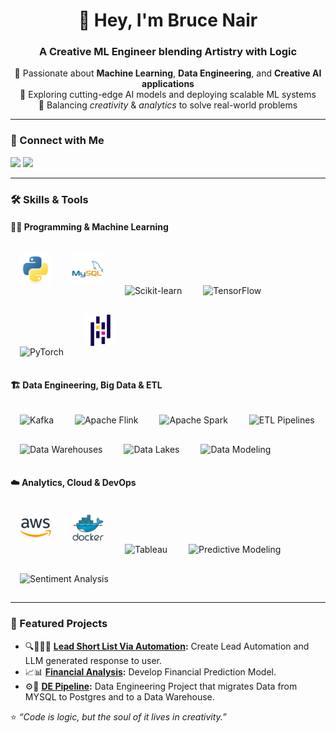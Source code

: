 <h1 align="center">👋 Hey, I'm Bruce Nair </h1>
<h3 align="center">A Creative ML Engineer blending Artistry with Logic</h3>

<p align="center">
    🌱 Passionate about <b>Machine Learning</b>, <b>Data Engineering</b>, and <b>Creative AI applications</b> <br/>
    🚀 Exploring cutting-edge AI models and deploying scalable ML systems <br/>
    🎨 Balancing <i>creativity</i> & <i>analytics</i> to solve real-world problems
</p>

---

### 🔗 Connect with Me
<p align="left">
<a href="https://www.linkedin.com/in/bruce-n-b61b71146/" target="_blank"><img src="https://img.shields.io/badge/LinkedIn-%230077B5.svg?&style=for-the-badge&logo=linkedin&logoColor=white" /></a>
<a href="mailto:nair.ratish70@gmail.com" target="_blank"><img src="https://img.shields.io/badge/Gmail-D14836?style=for-the-badge&logo=gmail&logoColor=white" /></a>
</p>

---

### 🛠️ Skills & Tools

#### 👨‍💻 Programming & Machine Learning
<p align="left">
  <img src="https://raw.githubusercontent.com/devicons/devicon/master/icons/python/python-original.svg" alt="Python" width="50" height="50" style="margin: 15px;"/>
  <img src="https://raw.githubusercontent.com/devicons/devicon/master/icons/mysql/mysql-original-wordmark.svg" alt="MySQL" width="50" height="50" style="margin: 15px;"/>
  <img src="https://upload.wikimedia.org/wikipedia/commons/0/05/Scikit_learn_logo_small.svg" alt="Scikit-learn" width="50" height="50" style="margin: 15px;"/>
  <img src="https://www.vectorlogo.zone/logos/tensorflow/tensorflow-icon.svg" alt="TensorFlow" width="50" height="50" style="margin: 15px;"/>
  <img src="https://www.vectorlogo.zone/logos/pytorch/pytorch-icon.svg" alt="PyTorch" width="50" height="50" style="margin: 15px;"/>
  <img src="https://raw.githubusercontent.com/devicons/devicon/master/icons/pandas/pandas-original.svg" alt="Pandas" width="50" height="50" style="margin: 15px;"/>
</p>

#### 🏗️ Data Engineering, Big Data & ETL
<p align="left">
  <img src="https://www.vectorlogo.zone/logos/apache_kafka/apache_kafka-icon.svg" alt="Kafka" width="50" height="50" style="margin: 15px;"/>
  <img src="https://flink.apache.org/img/flink-header-logo.svg" alt="Apache Flink" width="50" height="50" style="margin: 15px;"/>
  <img src="https://spark.apache.org/images/spark-logo-trademark.png" alt="Apache Spark" width="50" height="50" style="margin: 15px;"/>
  <img src="https://cdn-icons-png.flaticon.com/512/2204/2204349.png" alt="ETL Pipelines" width="50" height="50" style="margin: 15px;"/>
  <img src="https://cdn-icons-png.flaticon.com/512/4401/4401475.png" alt="Data Warehouses" width="50" height="50" style="margin: 15px;"/>
  <img src="https://cdn-icons-png.flaticon.com/512/2234/2234685.png" alt="Data Lakes" width="50" height="50" style="margin: 15px;"/>
  <img src="https://cdn-icons-png.flaticon.com/512/3652/3652191.png" alt="Data Modeling" width="50" height="50" style="margin: 15px;"/>
</p>

#### ☁️ Analytics, Cloud & DevOps
<p align="left">
  <img src="https://raw.githubusercontent.com/devicons/devicon/master/icons/amazonwebservices/amazonwebservices-original-wordmark.svg" alt="AWS" width="50" height="50" style="margin: 15px;"/>
  <img src="https://raw.githubusercontent.com/devicons/devicon/master/icons/docker/docker-original-wordmark.svg" alt="Docker" width="50" height="50" style="margin: 15px;"/>
  <img src="https://cdn.worldvectorlogo.com/logos/tableau-software.svg" alt="Tableau" width="50" height="50" style="margin: 15px;"/>
  <img src="https://cdn-icons-png.flaticon.com/512/4260/4260330.png" alt="Predictive Modeling" width="50" height="50" style="margin: 15px;"/>
  <img src="https://cdn-icons-png.flaticon.com/512/3940/3940056.png" alt="Sentiment Analysis" width="50" height="50" style="margin: 15px;"/>
</p>


---

### 🚀 Featured Projects
- 🔍👨🏻‍💼 **[Lead Short List Via Automation](https://github.com/MorisDe/lead_shortlist_automation):** Create Lead Automation and LLM generated response to user.
- 📈📊 **[Financial Analysis](https://github.com/MorisDe/Financial-Statements):** Develop Financial Prediction Model.
- ⚙🧾 **[DE Pipeline](https://github.com/MorisDe/DE_PIPELINE):** Data Engineering Project that migrates Data from MYSQL to Postgres and to a Data Warehouse.


⭐️ *“Code is logic, but the soul of it lives in creativity.”*


